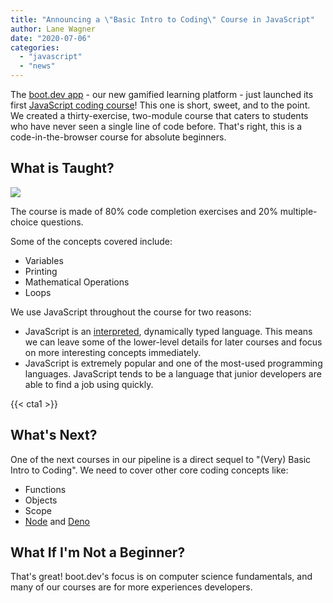 ```yaml
---
title: "Announcing a \"Basic Intro to Coding\" Course in JavaScript"
author: Lane Wagner
date: "2020-07-06"
categories: 
  - "javascript"
  - "news"
---
```


The [boot.dev app](https://boot.dev/) - our new gamified learning platform - just launched its first [JavaScript coding course](https://boot.dev/learn/learn-code-javascript/)! This one is short, sweet, and to the point. We created a thirty-exercise, two-module course that caters to students who have never seen a single line of code before. That's right, this is a code-in-the-browser course for absolute beginners.

## What is Taught?

![](/img/800/12433210.jpg)

The course is made of 80% code completion exercises and 20% multiple-choice questions.

Some of the concepts covered include:

- Variables
- Printing
- Mathematical Operations
- Loops

We use JavaScript throughout the course for two reasons:

- JavaScript is an [interpreted](https://en.wikipedia.org/wiki/Interpreted_language#:~:text=An%20interpreted%20language%20is%20a,program%20into%20machine%2Dlanguage%20instructions.), dynamically typed language. This means we can leave some of the lower-level details for later courses and focus on more interesting concepts immediately.
- JavaScript is extremely popular and one of the most-used programming languages. JavaScript tends to be a language that junior developers are able to find a job using quickly.

{{< cta1 >}}

## What's Next?

One of the next courses in our pipeline is a direct sequel to "(Very) Basic Intro to Coding". We need to cover other core coding concepts like:

- Functions
- Objects
- Scope
- [Node](https://nodejs.org/en/) and [Deno](https://deno.land/)

## What If I'm Not a Beginner?

That's great! boot.dev's focus is on computer science fundamentals, and many of our courses are for more experiences developers.
